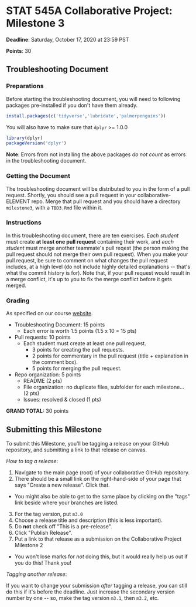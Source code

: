 # STAT 545A Collaborative Project: Milestone 3

**Deadline**: Saturday, October 17, 2020 at 23:59 PST

**Points**: 30

## Troubleshooting Document

### Preparations

Before starting the troubleshooting document, you will need to following packages pre-installed if you don't have them already.

```r
install.packages(c('tidyverse','lubridate','palmerpenguins'))
```

You will also have to make sure that `dplyr` >= 1.0.0

```r
library(dplyr)
packageVersion('dplyr')
```

**Note**: Errors from not installing the above packages _do not count_ as errors in the troubleshooting document.

### Getting the Document

The troubleshooting document will be distributed to you in the form of a pull request. Shortly, you should see a pull request in your collaborative-ELEMENT repo. Merge that pull request and you should have a directory `milestone3`, with a `TBD3.Rmd` file within it.

<!-- The troubleshooting document can be found [here](https://github.com/UBC-STAT/stat545.stat.ubc.ca/raw/master/content/collaborative-project/milestone3/TB3.Rmd). You will have to download this the same way as you download the lecture worksheets. -->


### Instructions

In this troubleshooting document, there are ten exercises. *Each student* must create **at least one pull request** containing their work, and _each student_ must merge another teammate's pull reqest (the person making the pull request should not merge their own pull request). When you make your pull request, be sure to comment on what changes the pull request includes, at a high level (do not include highly detailed explanations -- that's what the commit history is for). Note that, if your pull request would result in a merge conflict, it's up to you to fix the merge conflict before it gets merged.

### Grading

As specified on our course [website](https://stat545.stat.ubc.ca/collaborative-about/).

- Troubleshooting Document: 15 points
    - Each error is worth 1.5 points (1.5 x 10 = 15 pts)
- Pull requests: 10 points
    - Each student must create at least one pull request. 
      - 3 points for creating the pull requests.
      - 2 points for commentary in the pull request (title + explanation in the comment box).
      - 5 points for merging the pull request.
 - Repo organization: 5 points
    - README (2 pts)
    - File organization: no duplicate files, subfolder for each milestone... (2 pts)
    - Issues: resolved & closed (1 pts)

**GRAND TOTAL:** 30 points

## Submitting this Milestone

To submit this Milestone, you'll be tagging a release on your GitHub repository, and submitting a link to that release on canvas.

_How to tag a release_:

1. Navigate to the main page (root) of your collaborative GitHub repository.
2. There should be a small link on the right-hand-side of your page that says "Create a new release". Click that.
  - You might also be able to get to the same place by clicking on the "tags" link beside where your branches are listed.
3. For the tag version, put `m3.0`
4. Choose a release title and description (this is less important).
5. Do __not__ check off "This is a pre-release".
6. Click "Publish Release".
7. Put a link to that release as a submission on the Collaborative Project Milestone 2
  - You won't lose marks for _not_ doing this, but it would really help us out if you do this! Thank you!

_Tagging another release_:

If you want to change your submission _after_ tagging a release, you can still do this if it's before the deadline. Just increase the secondary version number by one -- so, make the tag version `m3.1`, then `m3.2`, etc.
